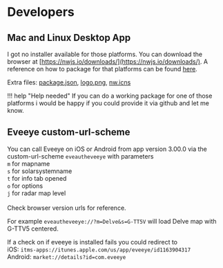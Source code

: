 # Developers

## Mac and Linux Desktop App
I got no installer available for those platforms. You can download the browser at [https://nwjs.io/downloads/](https://nwjs.io/downloads/). 
A reference on how to package for that platforms can be found [here](http://docs.nwjs.io/en/latest/For%20Users/Package%20and%20Distribute/#platform-specific-steps).

Extra files: [package.json](https://www.dropbox.com/s/0knpy9bi84dp7ay/package.json?dl=0), [logo.png](https://www.dropbox.com/s/b9adylfp2x1fmw6/logo.png?dl=0), [nw.icns](https://www.dropbox.com/s/0u6pfn6qkm33u5t/nw.icns?dl=0)

!!! help "Help needed"
    If you can do a working package for one of those platforms i would be happy if you could provide it via github and let me know.
    
## Eveeye custom-url-scheme
You can call Eveeye on iOS or Android from app version 3.00.0 via the custom-url-scheme `eveautheveeye` with parameters <br>
`m` for mapname<br>
`s` for solarsystemname<br>
`t` for info tab opened <br>
`o` for options<br>
`j` for radar map level <br><br>
Check browser version urls for reference.<br>

For example `eveautheveeye://?m=Delve&s=G-TT5V` will load Delve map with G-TTV5 centered. 

If a check on if eveeye is installed fails you could redirect to<br>
iOS: `itms-apps://itunes.apple.com/us/app/eveeye/id1163904317`<br>
Android: `market://details?id=com.eveeye`

<!--stackedit_data:
eyJoaXN0b3J5IjpbLTIwNzAwNTA5MDAsMjc3Mzk3NDY2LC0xMz
I0NjE2NDMsNjEwMjk4ODg2LDIwNTM1MjQ5MDAsNDMwNzQwNjcw
LC0yNjExMTA3OTRdfQ==
-->